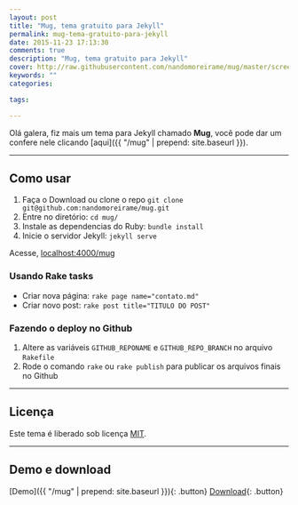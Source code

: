 ```yaml
---
layout: post
title: "Mug, tema gratuito para Jekyll"
permalink: mug-tema-gratuito-para-jekyll
date: 2015-11-23 17:13:30
comments: true
description: "Mug, tema gratuito para Jekyll"
cover: http://raw.githubusercontent.com/nandomoreirame/mug/master/screenshot.png
keywords: ""
categories:

tags:

---
```


Olá galera, fiz mais um tema para Jekyll chamado **Mug**, você pode dar um confere nele clicando [aqui]({{ "/mug" | prepend: site.baseurl }}).

---

## Como usar

1. Faça o Download ou clone o repo `git clone git@github.com:nandomoreirame/mug.git`
2. Entre no diretório: `cd mug/`
3. Instale as dependencias do Ruby: `bundle install`
4. Inicie o servidor Jekyll: `jekyll serve`

Acesse, [localhost:4000/mug](http://localhost:4000/mug)

### Usando Rake tasks

* Criar nova página: `rake page name="contato.md"`
* Criar novo post: `rake post title="TITULO DO POST"`

### Fazendo o deploy no Github

1. Altere as variáveis `GITHUB_REPONAME` e `GITHUB_REPO_BRANCH` no arquivo `Rakefile`
2. Rode o comando `rake` ou `rake publish` para publicar os arquivos finais no Github

---

## Licença

Este tema é liberado sob licença [MIT](https://github.com/nandomoreirame/mug/blob/master/LICENSE).

---

## Demo e download

[Demo]({{ "/mug" | prepend: site.baseurl }}){: .button} [Download](https://github.com/nandomoreirame/mug/archive/master.zip){: .button}
